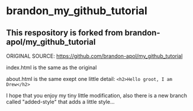 # brandon_my_github_tutorial
## This respository is forked from brandon-apol/my_github_tutorial
ORIGINAL SOURCE:
https://github.com/brandon-apol/my_github_tutorial

index.html is the same as the original

about.html is the same exept one little detail:
```<h2>Hello groot, I am Drew</h2>```

I hope that you enjoy my tiny little modification, also there is a new branch called "added-style" that adds a little style...
